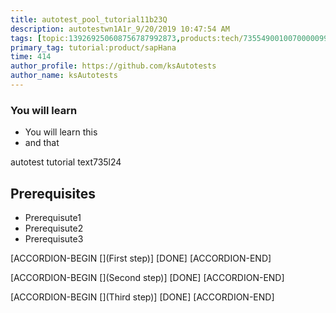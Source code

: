 ```yaml
---
title: autotest_pool_tutorial11b23Q
description: autotestwn1A1r_9/20/2019 10:47:54 AM
tags: [topic:139269250608756787992873,products:tech/73554900100700000996,tutorial:experience/advanced]
primary_tag: tutorial:product/sapHana
time: 414
author_profile: https://github.com/ksAutotests
author_name: ksAutotests
---
```

### You will learn
- You will learn this
- and that

autotest tutorial text735l24

## Prerequisites
- Prerequisute1
- Prerequisute2
- Prerequisute3

[ACCORDION-BEGIN [](First step)]
[DONE]
[ACCORDION-END]

[ACCORDION-BEGIN [](Second step)]
[DONE]
[ACCORDION-END]

[ACCORDION-BEGIN [](Third step)]
[DONE]
[ACCORDION-END]

